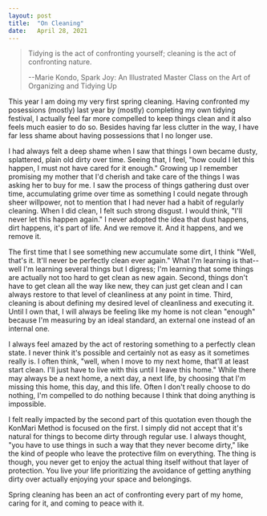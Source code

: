 ```yaml
---
layout: post
title:  "On Cleaning"
date:   April 28, 2021
---
```


> Tidying is the act of confronting yourself; cleaning is the act of confronting nature.
>
> --Marie Kondo, Spark Joy: An Illustrated Master Class on the Art of Organizing and Tidying Up

This year I am doing my very first spring cleaning.  Having confronted my
posessions (mostly) last year by (mostly) completing my own tidying festival, I
actually feel far more compelled to keep things clean and it also feels much
easier to do so.  Besides having far less clutter in the way, I have far less
shame about having possessions that I no longer use.

I had always felt a deep shame when I saw that things I own became dusty,
splattered, plain old dirty over time.  Seeing that, I feel, "how could I let
this happen, I must not have cared for it enough."  Growing up I remember
promising my mother that I'd cherish and take care of the things I was asking
her to buy for me.  I saw the process of things gathering dust over time,
accumulating grime over time as something I could negate through sheer
willpower, not to mention that I had never had a habit of regularly cleaning.
When I did clean, I felt such strong disgust.  I would think, "I'll never let
this happen again."  I never adopted the idea that dust happens, dirt happens,
it's part of life.  And we remove it.  And it happens, and we remove it.

The first time that I see something new accumulate some dirt, I think "Well,
that's it.  It'll never be perfectly clean ever again."  What I'm learning is
that--well I'm learning several things but I digress; I'm learning that some
things are actually not too hard to get clean as new again.  Second, things
don't have to get clean all the way like new, they can just get clean and I can
always restore to that level of cleanliness at any point in time.  Third,
cleaning is about defining my desired level of cleanliness and executing it.
Until I own that, I will always be feeling like my home is not clean "enough"
because I'm measuring by an ideal standard, an external one instead of an
internal one.

I always feel amazed by the act of restoring something to a perfectly clean
state.  I never think it's possible and certainly not as easy as it sometimes
really is.  I often think, "well, when I move to my next home, that'll at least
start clean.  I'll just have to live with this until I leave this home."  While
there may always be a next home, a next day, a next life, by choosing that I'm
missing this home, this day, and this life.  Often I don't really choose to do
nothing, I'm compelled to do nothing because I think that doing anything is
impossible.

I felt really impacted by the second part of this quotation even though the
KonMari Method is focused on the first.  I simply did not accept that it's
natural for things to become dirty through regular use.  I always thought, "you
have to use things in such a way that they never become dirty," like the kind of
people who leave the protective film on everything.  The thing is though, you
never get to enjoy the actual thing itself without that layer of protection.
You live your life prioritizing the avoidance of getting anything dirty over
actually enjoying your space and belongings.

Spring cleaning has been an act of confronting every part of my home, caring for
it, and coming to peace with it.
